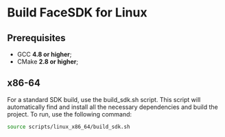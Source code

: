 # Build FaceSDK for Linux
## Prerequisites 
* GCC **4.8 or higher**;
* CMake **2.8 or higher**;
## x86-64

For a standard SDK build, use the build_sdk.sh script. This script will automatically find and install all the necessary dependencies and build the project. To run, use the following command:

```bash
source scripts/linux_x86_64/build_sdk.sh
```
